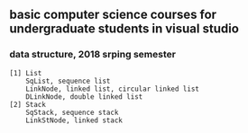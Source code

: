 ## basic computer science courses for undergraduate students in visual studio

### data structure, 2018 srping semester
	[1] List
		SqList, sequence list
		LinkNode, linked list, circular linked list
		DLinkNode, double linked list
	[2] Stack
		SqStack, sequence stack
		LinkStNode, linked stack



